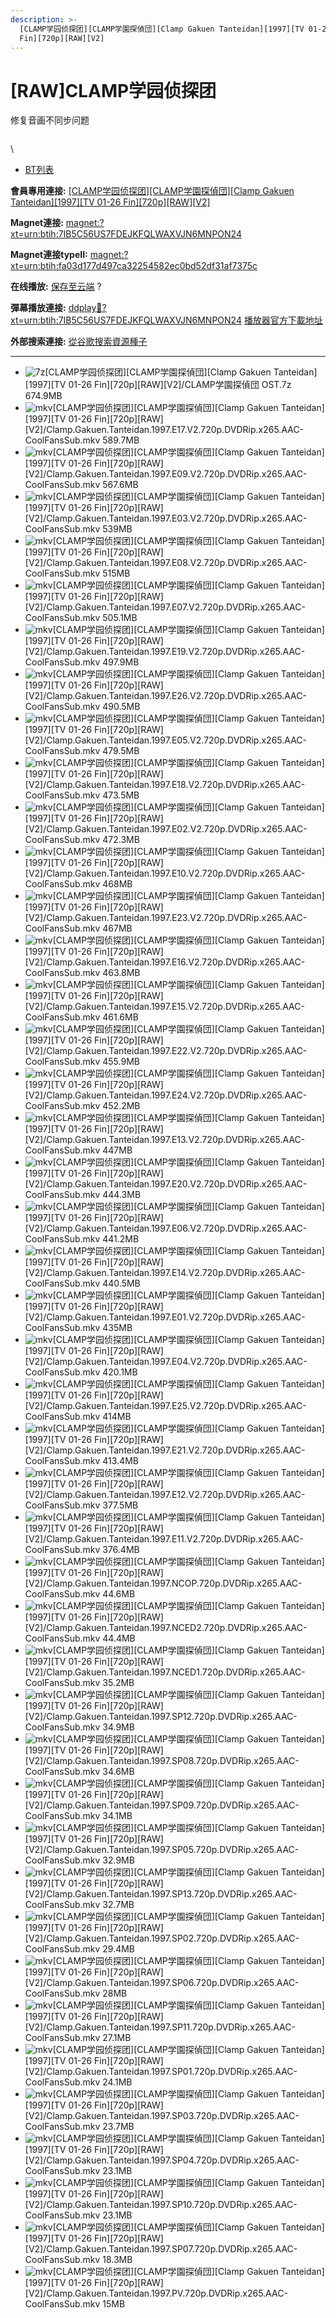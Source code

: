 ```yaml
---
description: >-
  [CLAMP学园侦探团][CLAMP学園探偵団][Clamp Gakuen Tanteidan][1997][TV 01-26
  Fin][720p][RAW][V2]
---
```


# \[RAW]CLAMP学园侦探团

&#x20;

修复音画不同步问题

&#x20;

<figure><img src="https://www.jvcmusic.co.jp/img/jackets/VEATP-41881.jpg" alt=""><figcaption></figcaption></figure>

\


* [BT列表](https://share.dmhy.org/topics/view/660120\_CLAMP\_CLAMP\_Clamp\_Gakuen\_Tanteidan\_1997\_TV\_01-26\_Fin\_720p\_RAW\_V2.html#tabs-1)

**會員專用連接:** [\[CLAMP学园侦探团\]\[CLAMP学園探偵団\]\[Clamp Gakuen Tanteidan\]\[1997\]\[TV 01-26 Fin\]\[720p\]\[RAW\]\[V2\]](https://dl.dmhy.org/2024/01/08/fa03d177d497ca32254582ec0bd52df31af7375c.torrent)

**Magnet連接:** [magnet:?xt=urn:btih:7IB5C56US7FDEJKFQLWAXVJN6MNPON24](https://magnet/?xt=urn:btih:7IB5C56US7FDEJKFQLWAXVJN6MNPON24\&dn=\&tr=http%3A%2F%2F104.143.10.186%3A8000%2Fannounce\&tr=udp%3A%2F%2F104.143.10.186%3A8000%2Fannounce\&tr=http%3A%2F%2Ftracker.openbittorrent.com%3A80%2Fannounce\&tr=http%3A%2F%2Ftracker3.itzmx.com%3A6961%2Fannounce\&tr=http%3A%2F%2Ftracker4.itzmx.com%3A2710%2Fannounce\&tr=http%3A%2F%2Ftracker.publicbt.com%3A80%2Fannounce\&tr=http%3A%2F%2Ftracker.prq.to%2Fannounce\&tr=http%3A%2F%2Fopen.acgtracker.com%3A1096%2Fannounce\&tr=https%3A%2F%2Ft-115.rhcloud.com%2Fonly\_for\_ylbud\&tr=http%3A%2F%2Ftracker1.itzmx.com%3A8080%2Fannounce\&tr=http%3A%2F%2Ftracker2.itzmx.com%3A6961%2Fannounce\&tr=udp%3A%2F%2Ftracker1.itzmx.com%3A8080%2Fannounce\&tr=udp%3A%2F%2Ftracker2.itzmx.com%3A6961%2Fannounce\&tr=udp%3A%2F%2Ftracker3.itzmx.com%3A6961%2Fannounce\&tr=udp%3A%2F%2Ftracker4.itzmx.com%3A2710%2Fannounce\&tr=http%3A%2F%2Fnyaa.tracker.wf%3A7777%2Fannounce)

**Magnet連接typeII:** [magnet:?xt=urn:btih:fa03d177d497ca32254582ec0bd52df31af7375c](https://magnet/?xt=urn:btih:fa03d177d497ca32254582ec0bd52df31af7375c)

**在线播放:** [保存至云端](https://mypikpak.com/drive/url-checker?url=magnet:?xt=urn:btih:fa03d177d497ca32254582ec0bd52df31af7375c) ?

**彈幕播放連接:** [ddplay:magnet:?xt=urn:btih:7IB5C56US7FDEJKFQLWAXVJN6MNPON24](ddplay:magnet:?xt=urn:btih:7IB5C56US7FDEJKFQLWAXVJN6MNPON24\&dn=\&tr=http%3A%2F%2F104.143.10.186%3A8000%2Fannounce\&tr=udp%3A%2F%2F104.143.10.186%3A8000%2Fannounce\&tr=http%3A%2F%2Ftracker.openbittorrent.com%3A80%2Fannounce\&tr=http%3A%2F%2Ftracker3.itzmx.com%3A6961%2Fannounce\&tr=http%3A%2F%2Ftracker4.itzmx.com%3A2710%2Fannounce\&tr=http%3A%2F%2Ftracker.publicbt.com%3A80%2Fannounce\&tr=http%3A%2F%2Ftracker.prq.to%2Fannounce\&tr=http%3A%2F%2Fopen.acgtracker.com%3A1096%2Fannounce\&tr=https%3A%2F%2Ft-115.rhcloud.com%2Fonly\_for\_ylbud\&tr=http%3A%2F%2Ftracker1.itzmx.com%3A8080%2Fannounce\&tr=http%3A%2F%2Ftracker2.itzmx.com%3A6961%2Fannounce\&tr=udp%3A%2F%2Ftracker1.itzmx.com%3A8080%2Fannounce\&tr=udp%3A%2F%2Ftracker2.itzmx.com%3A6961%2Fannounce\&tr=udp%3A%2F%2Ftracker3.itzmx.com%3A6961%2Fannounce\&tr=udp%3A%2F%2Ftracker4.itzmx.com%3A2710%2Fannounce\&tr=http%3A%2F%2Fnyaa.tracker.wf%3A7777%2Fannounce) [播放器官方下載地址](http://www.dandanplay.com/?from=dmhy)

**外部搜索連接:** [從谷歌搜索資源種子](https://www.google.com/search?oe=utf-8\&q=fa03d177d497ca32254582ec0bd52df31af7375c)

***

* ![7z](https://share.dmhy.org/images/icon/7z.gif)\[CLAMP学园侦探团]\[CLAMP学園探偵団]\[Clamp Gakuen Tanteidan]\[1997]\[TV 01-26 Fin]\[720p]\[RAW]\[V2]/CLAMP学園探偵団 OST.7z 674.9MB
* ![mkv](https://share.dmhy.org/images/icon/mkv.gif)\[CLAMP学园侦探团]\[CLAMP学園探偵団]\[Clamp Gakuen Tanteidan]\[1997]\[TV 01-26 Fin]\[720p]\[RAW]\[V2]/Clamp.Gakuen.Tanteidan.1997.E17.V2.720p.DVDRip.x265.AAC-CoolFansSub.mkv 589.7MB
* ![mkv](https://share.dmhy.org/images/icon/mkv.gif)\[CLAMP学园侦探团]\[CLAMP学園探偵団]\[Clamp Gakuen Tanteidan]\[1997]\[TV 01-26 Fin]\[720p]\[RAW]\[V2]/Clamp.Gakuen.Tanteidan.1997.E09.V2.720p.DVDRip.x265.AAC-CoolFansSub.mkv 567.6MB
* ![mkv](https://share.dmhy.org/images/icon/mkv.gif)\[CLAMP学园侦探团]\[CLAMP学園探偵団]\[Clamp Gakuen Tanteidan]\[1997]\[TV 01-26 Fin]\[720p]\[RAW]\[V2]/Clamp.Gakuen.Tanteidan.1997.E03.V2.720p.DVDRip.x265.AAC-CoolFansSub.mkv 539MB
* ![mkv](https://share.dmhy.org/images/icon/mkv.gif)\[CLAMP学园侦探团]\[CLAMP学園探偵団]\[Clamp Gakuen Tanteidan]\[1997]\[TV 01-26 Fin]\[720p]\[RAW]\[V2]/Clamp.Gakuen.Tanteidan.1997.E08.V2.720p.DVDRip.x265.AAC-CoolFansSub.mkv 515MB
* ![mkv](https://share.dmhy.org/images/icon/mkv.gif)\[CLAMP学园侦探团]\[CLAMP学園探偵団]\[Clamp Gakuen Tanteidan]\[1997]\[TV 01-26 Fin]\[720p]\[RAW]\[V2]/Clamp.Gakuen.Tanteidan.1997.E07.V2.720p.DVDRip.x265.AAC-CoolFansSub.mkv 505.1MB
* ![mkv](https://share.dmhy.org/images/icon/mkv.gif)\[CLAMP学园侦探团]\[CLAMP学園探偵団]\[Clamp Gakuen Tanteidan]\[1997]\[TV 01-26 Fin]\[720p]\[RAW]\[V2]/Clamp.Gakuen.Tanteidan.1997.E19.V2.720p.DVDRip.x265.AAC-CoolFansSub.mkv 497.9MB
* ![mkv](https://share.dmhy.org/images/icon/mkv.gif)\[CLAMP学园侦探团]\[CLAMP学園探偵団]\[Clamp Gakuen Tanteidan]\[1997]\[TV 01-26 Fin]\[720p]\[RAW]\[V2]/Clamp.Gakuen.Tanteidan.1997.E26.V2.720p.DVDRip.x265.AAC-CoolFansSub.mkv 490.5MB
* ![mkv](https://share.dmhy.org/images/icon/mkv.gif)\[CLAMP学园侦探团]\[CLAMP学園探偵団]\[Clamp Gakuen Tanteidan]\[1997]\[TV 01-26 Fin]\[720p]\[RAW]\[V2]/Clamp.Gakuen.Tanteidan.1997.E05.V2.720p.DVDRip.x265.AAC-CoolFansSub.mkv 479.5MB
* ![mkv](https://share.dmhy.org/images/icon/mkv.gif)\[CLAMP学园侦探团]\[CLAMP学園探偵団]\[Clamp Gakuen Tanteidan]\[1997]\[TV 01-26 Fin]\[720p]\[RAW]\[V2]/Clamp.Gakuen.Tanteidan.1997.E18.V2.720p.DVDRip.x265.AAC-CoolFansSub.mkv 473.5MB
* ![mkv](https://share.dmhy.org/images/icon/mkv.gif)\[CLAMP学园侦探团]\[CLAMP学園探偵団]\[Clamp Gakuen Tanteidan]\[1997]\[TV 01-26 Fin]\[720p]\[RAW]\[V2]/Clamp.Gakuen.Tanteidan.1997.E02.V2.720p.DVDRip.x265.AAC-CoolFansSub.mkv 472.3MB
* ![mkv](https://share.dmhy.org/images/icon/mkv.gif)\[CLAMP学园侦探团]\[CLAMP学園探偵団]\[Clamp Gakuen Tanteidan]\[1997]\[TV 01-26 Fin]\[720p]\[RAW]\[V2]/Clamp.Gakuen.Tanteidan.1997.E10.V2.720p.DVDRip.x265.AAC-CoolFansSub.mkv 468MB
* ![mkv](https://share.dmhy.org/images/icon/mkv.gif)\[CLAMP学园侦探团]\[CLAMP学園探偵団]\[Clamp Gakuen Tanteidan]\[1997]\[TV 01-26 Fin]\[720p]\[RAW]\[V2]/Clamp.Gakuen.Tanteidan.1997.E23.V2.720p.DVDRip.x265.AAC-CoolFansSub.mkv 467MB
* ![mkv](https://share.dmhy.org/images/icon/mkv.gif)\[CLAMP学园侦探团]\[CLAMP学園探偵団]\[Clamp Gakuen Tanteidan]\[1997]\[TV 01-26 Fin]\[720p]\[RAW]\[V2]/Clamp.Gakuen.Tanteidan.1997.E16.V2.720p.DVDRip.x265.AAC-CoolFansSub.mkv 463.8MB
* ![mkv](https://share.dmhy.org/images/icon/mkv.gif)\[CLAMP学园侦探团]\[CLAMP学園探偵団]\[Clamp Gakuen Tanteidan]\[1997]\[TV 01-26 Fin]\[720p]\[RAW]\[V2]/Clamp.Gakuen.Tanteidan.1997.E15.V2.720p.DVDRip.x265.AAC-CoolFansSub.mkv 461.6MB
* ![mkv](https://share.dmhy.org/images/icon/mkv.gif)\[CLAMP学园侦探团]\[CLAMP学園探偵団]\[Clamp Gakuen Tanteidan]\[1997]\[TV 01-26 Fin]\[720p]\[RAW]\[V2]/Clamp.Gakuen.Tanteidan.1997.E22.V2.720p.DVDRip.x265.AAC-CoolFansSub.mkv 455.9MB
* ![mkv](https://share.dmhy.org/images/icon/mkv.gif)\[CLAMP学园侦探团]\[CLAMP学園探偵団]\[Clamp Gakuen Tanteidan]\[1997]\[TV 01-26 Fin]\[720p]\[RAW]\[V2]/Clamp.Gakuen.Tanteidan.1997.E24.V2.720p.DVDRip.x265.AAC-CoolFansSub.mkv 452.2MB
* ![mkv](https://share.dmhy.org/images/icon/mkv.gif)\[CLAMP学园侦探团]\[CLAMP学園探偵団]\[Clamp Gakuen Tanteidan]\[1997]\[TV 01-26 Fin]\[720p]\[RAW]\[V2]/Clamp.Gakuen.Tanteidan.1997.E13.V2.720p.DVDRip.x265.AAC-CoolFansSub.mkv 447MB
* ![mkv](https://share.dmhy.org/images/icon/mkv.gif)\[CLAMP学园侦探团]\[CLAMP学園探偵団]\[Clamp Gakuen Tanteidan]\[1997]\[TV 01-26 Fin]\[720p]\[RAW]\[V2]/Clamp.Gakuen.Tanteidan.1997.E20.V2.720p.DVDRip.x265.AAC-CoolFansSub.mkv 444.3MB
* ![mkv](https://share.dmhy.org/images/icon/mkv.gif)\[CLAMP学园侦探团]\[CLAMP学園探偵団]\[Clamp Gakuen Tanteidan]\[1997]\[TV 01-26 Fin]\[720p]\[RAW]\[V2]/Clamp.Gakuen.Tanteidan.1997.E06.V2.720p.DVDRip.x265.AAC-CoolFansSub.mkv 441.2MB
* ![mkv](https://share.dmhy.org/images/icon/mkv.gif)\[CLAMP学园侦探团]\[CLAMP学園探偵団]\[Clamp Gakuen Tanteidan]\[1997]\[TV 01-26 Fin]\[720p]\[RAW]\[V2]/Clamp.Gakuen.Tanteidan.1997.E14.V2.720p.DVDRip.x265.AAC-CoolFansSub.mkv 440.5MB
* ![mkv](https://share.dmhy.org/images/icon/mkv.gif)\[CLAMP学园侦探团]\[CLAMP学園探偵団]\[Clamp Gakuen Tanteidan]\[1997]\[TV 01-26 Fin]\[720p]\[RAW]\[V2]/Clamp.Gakuen.Tanteidan.1997.E01.V2.720p.DVDRip.x265.AAC-CoolFansSub.mkv 435MB
* ![mkv](https://share.dmhy.org/images/icon/mkv.gif)\[CLAMP学园侦探团]\[CLAMP学園探偵団]\[Clamp Gakuen Tanteidan]\[1997]\[TV 01-26 Fin]\[720p]\[RAW]\[V2]/Clamp.Gakuen.Tanteidan.1997.E04.V2.720p.DVDRip.x265.AAC-CoolFansSub.mkv 420.1MB
* ![mkv](https://share.dmhy.org/images/icon/mkv.gif)\[CLAMP学园侦探团]\[CLAMP学園探偵団]\[Clamp Gakuen Tanteidan]\[1997]\[TV 01-26 Fin]\[720p]\[RAW]\[V2]/Clamp.Gakuen.Tanteidan.1997.E25.V2.720p.DVDRip.x265.AAC-CoolFansSub.mkv 414MB
* ![mkv](https://share.dmhy.org/images/icon/mkv.gif)\[CLAMP学园侦探团]\[CLAMP学園探偵団]\[Clamp Gakuen Tanteidan]\[1997]\[TV 01-26 Fin]\[720p]\[RAW]\[V2]/Clamp.Gakuen.Tanteidan.1997.E21.V2.720p.DVDRip.x265.AAC-CoolFansSub.mkv 413.4MB
* ![mkv](https://share.dmhy.org/images/icon/mkv.gif)\[CLAMP学园侦探团]\[CLAMP学園探偵団]\[Clamp Gakuen Tanteidan]\[1997]\[TV 01-26 Fin]\[720p]\[RAW]\[V2]/Clamp.Gakuen.Tanteidan.1997.E12.V2.720p.DVDRip.x265.AAC-CoolFansSub.mkv 377.5MB
* ![mkv](https://share.dmhy.org/images/icon/mkv.gif)\[CLAMP学园侦探团]\[CLAMP学園探偵団]\[Clamp Gakuen Tanteidan]\[1997]\[TV 01-26 Fin]\[720p]\[RAW]\[V2]/Clamp.Gakuen.Tanteidan.1997.E11.V2.720p.DVDRip.x265.AAC-CoolFansSub.mkv 376.4MB
* ![mkv](https://share.dmhy.org/images/icon/mkv.gif)\[CLAMP学园侦探团]\[CLAMP学園探偵団]\[Clamp Gakuen Tanteidan]\[1997]\[TV 01-26 Fin]\[720p]\[RAW]\[V2]/Clamp.Gakuen.Tanteidan.1997.NCOP.720p.DVDRip.x265.AAC-CoolFansSub.mkv 44.6MB
* ![mkv](https://share.dmhy.org/images/icon/mkv.gif)\[CLAMP学园侦探团]\[CLAMP学園探偵団]\[Clamp Gakuen Tanteidan]\[1997]\[TV 01-26 Fin]\[720p]\[RAW]\[V2]/Clamp.Gakuen.Tanteidan.1997.NCED2.720p.DVDRip.x265.AAC-CoolFansSub.mkv 44.4MB
* ![mkv](https://share.dmhy.org/images/icon/mkv.gif)\[CLAMP学园侦探团]\[CLAMP学園探偵団]\[Clamp Gakuen Tanteidan]\[1997]\[TV 01-26 Fin]\[720p]\[RAW]\[V2]/Clamp.Gakuen.Tanteidan.1997.NCED1.720p.DVDRip.x265.AAC-CoolFansSub.mkv 35.2MB
* ![mkv](https://share.dmhy.org/images/icon/mkv.gif)\[CLAMP学园侦探团]\[CLAMP学園探偵団]\[Clamp Gakuen Tanteidan]\[1997]\[TV 01-26 Fin]\[720p]\[RAW]\[V2]/Clamp.Gakuen.Tanteidan.1997.SP12.720p.DVDRip.x265.AAC-CoolFansSub.mkv 34.9MB
* ![mkv](https://share.dmhy.org/images/icon/mkv.gif)\[CLAMP学园侦探团]\[CLAMP学園探偵団]\[Clamp Gakuen Tanteidan]\[1997]\[TV 01-26 Fin]\[720p]\[RAW]\[V2]/Clamp.Gakuen.Tanteidan.1997.SP08.720p.DVDRip.x265.AAC-CoolFansSub.mkv 34.6MB
* ![mkv](https://share.dmhy.org/images/icon/mkv.gif)\[CLAMP学园侦探团]\[CLAMP学園探偵団]\[Clamp Gakuen Tanteidan]\[1997]\[TV 01-26 Fin]\[720p]\[RAW]\[V2]/Clamp.Gakuen.Tanteidan.1997.SP09.720p.DVDRip.x265.AAC-CoolFansSub.mkv 34.1MB
* ![mkv](https://share.dmhy.org/images/icon/mkv.gif)\[CLAMP学园侦探团]\[CLAMP学園探偵団]\[Clamp Gakuen Tanteidan]\[1997]\[TV 01-26 Fin]\[720p]\[RAW]\[V2]/Clamp.Gakuen.Tanteidan.1997.SP05.720p.DVDRip.x265.AAC-CoolFansSub.mkv 32.9MB
* ![mkv](https://share.dmhy.org/images/icon/mkv.gif)\[CLAMP学园侦探团]\[CLAMP学園探偵団]\[Clamp Gakuen Tanteidan]\[1997]\[TV 01-26 Fin]\[720p]\[RAW]\[V2]/Clamp.Gakuen.Tanteidan.1997.SP13.720p.DVDRip.x265.AAC-CoolFansSub.mkv 32.7MB
* ![mkv](https://share.dmhy.org/images/icon/mkv.gif)\[CLAMP学园侦探团]\[CLAMP学園探偵団]\[Clamp Gakuen Tanteidan]\[1997]\[TV 01-26 Fin]\[720p]\[RAW]\[V2]/Clamp.Gakuen.Tanteidan.1997.SP02.720p.DVDRip.x265.AAC-CoolFansSub.mkv 29.4MB
* ![mkv](https://share.dmhy.org/images/icon/mkv.gif)\[CLAMP学园侦探团]\[CLAMP学園探偵団]\[Clamp Gakuen Tanteidan]\[1997]\[TV 01-26 Fin]\[720p]\[RAW]\[V2]/Clamp.Gakuen.Tanteidan.1997.SP06.720p.DVDRip.x265.AAC-CoolFansSub.mkv 28MB
* ![mkv](https://share.dmhy.org/images/icon/mkv.gif)\[CLAMP学园侦探团]\[CLAMP学園探偵団]\[Clamp Gakuen Tanteidan]\[1997]\[TV 01-26 Fin]\[720p]\[RAW]\[V2]/Clamp.Gakuen.Tanteidan.1997.SP11.720p.DVDRip.x265.AAC-CoolFansSub.mkv 27.1MB
* ![mkv](https://share.dmhy.org/images/icon/mkv.gif)\[CLAMP学园侦探团]\[CLAMP学園探偵団]\[Clamp Gakuen Tanteidan]\[1997]\[TV 01-26 Fin]\[720p]\[RAW]\[V2]/Clamp.Gakuen.Tanteidan.1997.SP01.720p.DVDRip.x265.AAC-CoolFansSub.mkv 24.1MB
* ![mkv](https://share.dmhy.org/images/icon/mkv.gif)\[CLAMP学园侦探团]\[CLAMP学園探偵団]\[Clamp Gakuen Tanteidan]\[1997]\[TV 01-26 Fin]\[720p]\[RAW]\[V2]/Clamp.Gakuen.Tanteidan.1997.SP03.720p.DVDRip.x265.AAC-CoolFansSub.mkv 23.7MB
* ![mkv](https://share.dmhy.org/images/icon/mkv.gif)\[CLAMP学园侦探团]\[CLAMP学園探偵団]\[Clamp Gakuen Tanteidan]\[1997]\[TV 01-26 Fin]\[720p]\[RAW]\[V2]/Clamp.Gakuen.Tanteidan.1997.SP04.720p.DVDRip.x265.AAC-CoolFansSub.mkv 23.1MB
* ![mkv](https://share.dmhy.org/images/icon/mkv.gif)\[CLAMP学园侦探团]\[CLAMP学園探偵団]\[Clamp Gakuen Tanteidan]\[1997]\[TV 01-26 Fin]\[720p]\[RAW]\[V2]/Clamp.Gakuen.Tanteidan.1997.SP10.720p.DVDRip.x265.AAC-CoolFansSub.mkv 23.1MB
* ![mkv](https://share.dmhy.org/images/icon/mkv.gif)\[CLAMP学园侦探团]\[CLAMP学園探偵団]\[Clamp Gakuen Tanteidan]\[1997]\[TV 01-26 Fin]\[720p]\[RAW]\[V2]/Clamp.Gakuen.Tanteidan.1997.SP07.720p.DVDRip.x265.AAC-CoolFansSub.mkv 18.3MB
* ![mkv](https://share.dmhy.org/images/icon/mkv.gif)\[CLAMP学园侦探团]\[CLAMP学園探偵団]\[Clamp Gakuen Tanteidan]\[1997]\[TV 01-26 Fin]\[720p]\[RAW]\[V2]/Clamp.Gakuen.Tanteidan.1997.PV.720p.DVDRip.x265.AAC-CoolFansSub.mkv 15MB
